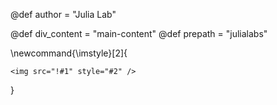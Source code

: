 @def author = "Julia Lab"

@def div_content = "main-content"
@def prepath = "julialabs"

\newcommand{\imstyle}[2]{
  ~~~
  <img src="!#1" style="#2" />
  ~~~
}
